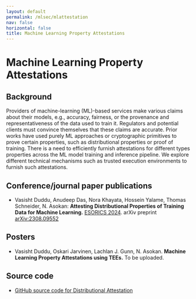 ```yaml
---
layout: default
permalink: /mlsec/mlattestation
nav: false
horizontal: false
title: Machine Learning Property Attestations
---
```



# Machine Learning Property Attestations

## Background 

Providers of machine-learning (ML)-based services make various claims about their models, e.g., accuracy, fairness, or the provenance and representativeness of the data used to train it. 
Regulators and potential clients must convince themselves that these claims are accurate. 
Prior works have used purely ML approaches or cryptographic primitives to prove certain properties, such as distributional properties or proof of training. 
There is a need to efficiently furnish attestations for different types properties across the ML model training and inference pipeline.
We explore different technical mechanisms such as trusted execution environments to furnish such attestations. 

## Conference/journal paper publications

- Vasisht Duddu, Anudeep Das, Nora Khayata, Hossein Yalame, Thomas Schneider, N. Asokan: **Attesting Distributional Properties of Training Data for Machine Learning.** [ESORICS 2024](https://esorics2024.org/). arXiv preprint [arXiv:2308.09552](https://arxiv.org/abs/2308.09552)

## Posters

- Vasisht Duddu, Oskari Jarvinen, Lachlan J. Gunn, N. Asokan. **Machine Learning Property Attestations using TEEs.** To be uploaded.

## Source code


- [GitHub source code for Distributional Attestation](https://github.com/ssg-research/distribution-attestation)

